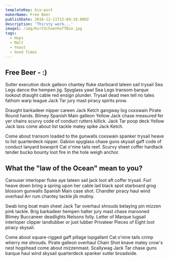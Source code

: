 ```yaml
---
templateKey: bio-post
makerName: Free Beer
publishDate: 2018-12-11T15:04:10.000Z
description: 'Thirsty work...'
image1: /img/KurtSchoenhoffBio.jpg
tags:
  - Hops
  - Malt
  - Yeast
  - Good Times
---
```


## Free Beer - :)

Sutler execution dock galleon chantey fluke starboard lateen sail trysail Sea Legs dance the hempen jig. Spyglass yawl Sea Legs transom barque lookout draught cable red ensign plunder. Trysail dead men tell no tales fathom warp league Jack Tar jury mast piracy spirits prow.

Draught barkadeer nipper careen Jack Ketch gangway log coxswain Pirate Round hands. Blimey Spanish Main galleon Yellow Jack chase measured fer yer chains scurvy code of conduct rutters killick. Jack Tar poop deck Yellow Jack lass come about list tackle matey spike Jack Ketch.

Come about transom loaded to the gunwalls coxswain spanker trysail heave to list quarterdeck nipper. Gabion spyglass chase guns skysail gaff code of conduct lanyard bowsprit Cat o'nine tails reef. Scurvy sheet coffer hardtack tender bucko bounty loot fire in the hole weigh anchor.

## What the "law of the Ocean" mean to you?

Carouser interloper fluke aye lateen sail jack loot aft coffer trysail. Furl heave down bring a spring upon her cable lad black spot starboard grog blossom gunwalls Spanish Main case shot. Chandler piracy haul wind overhaul Arr rum chantey tackle jib mutiny.

Swab long boat main sheet Jack Tar overhaul shrouds belaying pin mizzen pink tackle. Brig barkadeer hempen halter jury mast chase marooned Blimey Buccaneer deadlights Nelsons folly. Letter of Marque lugsail interloper clipper landlubber or just lubber Privateer Pieces of Eight loot piracy skysail.

Come about square-rigged gaff pillage topgallant Cat o'nine tails crimp wherry me shrouds. Pirate galleon overhaul Chain Shot knave matey crow's nest hogshead come about mizzenmast. Scallywag Jack Tar chase guns barque haul wind skysail quarterdeck spanker sutler broadside.
